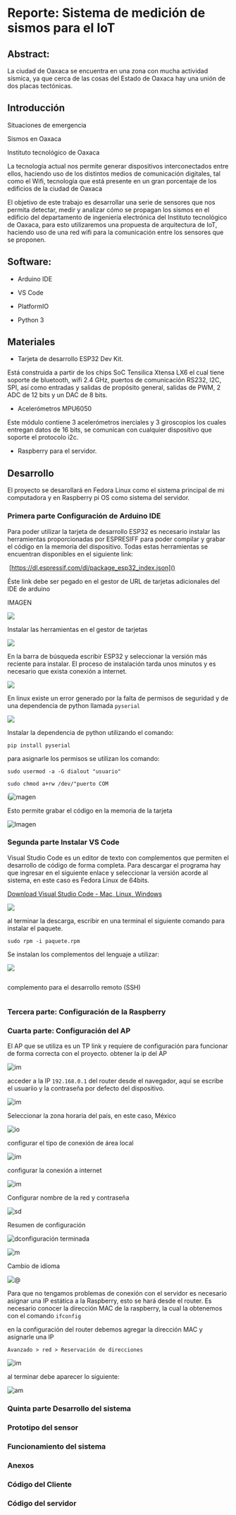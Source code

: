 # Reporte: Sistema de medición de sismos para el IoT

## Abstract:

 La ciudad de Oaxaca se encuentra en una zona con mucha actividad sísmica, ya que cerca de las cosas del Estado de Oaxaca hay una
unión de dos placas tectónicas.

## Introducción

Situaciones de emergencia

Sismos en Oaxaca

Instituto tecnológico de Oaxaca

La tecnología actual nos permite generar dispositivos interconectados entre ellos, haciendo uso de los distintos medios de comunicación digitales, tal como el Wifi, tecnología que está presente en un gran porcentaje de los edificios de la ciudad de Oaxaca

El objetivo de este trabajo es desarrollar una serie de sensores que nos permita detectar, medir y analizar cómo se propagan los sismos en el edificio del departamento de ingeniería electrónica del Instituto tecnológico de Oaxaca, para esto utilizaremos una propuesta de arquitectura de IoT, haciendo uso de una red wifi para la comunicación entre los sensores que se proponen.

## Software:

* Arduino IDE

* VS Code

* PlatformIO

* Python 3

## Materiales

* Tarjeta de desarrollo ESP32 Dev Kit.

Está construida a partir de los chips SoC
Tensilica Xtensa LX6 el cual tiene soporte de bluetooth, wifi 2.4 GHz, puertos
de comunicación RS232, I2C, SPI, así como entradas y salidas de propósito
general, salidas de PWM, 2 ADC de 12 bits y un DAC de 8 bits.

* Acelerómetros MPU6050

Este módulo contiene 3 acelerómetros
inerciales y 3 giroscopios los cuales entregan datos de 16 bits, se comunican
con cualquier dispositivo que soporte el protocolo i2c.

* Raspberry para el servidor.

## Desarrollo

El proyecto  se desarollará en Fedora Linux como el sistema principal de mi computadora y en Raspberry pi OS como sistema del servidor.

### Primera parte Configuración de Arduino IDE

Para poder utilizar la tarjeta de desarrollo ESP32 es necesario instalar las herramientas proporcionadas por ESPRESIFF para poder compilar y grabar el código en la memoria del dispositivo. Todas estas herramientas se encuentran disponibles en el siguiente link:

 [https://dl.espressif.com/dl/package_esp32_index.json]()

Éste link debe ser pegado en el gestor de URL de tarjetas adicionales del IDE de arduino

IMAGEN

![](https://github.com/gerardgc02/imagenes-proyecto/blob/main/Arduino-config%20(3).png?raw=true)

Instalar las herramientas en el gestor de tarjetas

![](https://github.com/gerardgc02/imagenes-proyecto/blob/main/Arduino-config%20(4).png?raw=true)

En la barra de búsqueda escribir ESP32 y seleccionar la versión más reciente para instalar. El proceso de instalación tarda unos minutos y es necesario que exista conexión a internet.

![](https://github.com/gerardgc02/imagenes-proyecto/blob/main/Arduino-config%20(5).png?raw=true)

En linux existe un error generado por la falta de permisos de seguridad y de una dependencia de python llamada `pyserial` 

![](https://raw.githubusercontent.com/gerardgc02/imagenes-proyecto/main/Arduino-config%20(10).png)

 Instalar la dependencia de python utilizando el comando:

`pip install pyserial`

para asignarle los permisos se utilizan los comando:

`sudo usermod -a -G dialout "usuario"`

`sudo chmod a+rw /dev/"puerto COM`

i![magen](https://github.com/gerardgc02/imagenes-proyecto/blob/main/Arduino-config%20(11).png?raw=true)

Esto permite grabar el código en la memoria de la tarjeta

![Imagen](https://github.com/gerardgc02/imagenes-proyecto/blob/main/Arduino-config%20(1).png?raw=true)

### Segunda parte Instalar VS Code

Visual Studio Code es un editor de texto con complementos que permiten el desarrollo de código de forma completa. Para descargar el programa hay que ingresar en el siguiente enlace y seleccionar la versión acorde al sistema, en este caso es Fedora Linux de 64bits.

[Download Visual Studio Code - Mac, Linux, Windows](https://code.visualstudio.com/download)

![](https://github.com/gerardgc02/imagenes-proyecto/blob/main/vscode-config%20(1).png?raw=true)

al terminar la descarga, escribir en una terminal el siguiente comando para instalar el paquete.

`sudo rpm -i paquete.rpm`

Se instalan los complementos del lenguaje a utilizar:

![](https://github.com/gerardgc02/imagenes-proyecto/blob/main/vscode-config%20(4).png?raw=true)

<img src="https://github.com/gerardgc02/imagenes-proyecto/blob/main/vscode-config%20(6).png?raw=true" title="" alt="" data-align="center">

complemento para el desarrollo remoto (SSH)

<img src="https://github.com/gerardgc02/imagenes-proyecto/blob/main/vscode-config%20(5).png?raw=true" title="" alt="" data-align="center">

### Tercera parte: Configuración de la Raspberry



### Cuarta parte: Configuración del AP

El AP que se utiliza es un TP link y requiere de configuración para funcionar de forma correcta con el proyecto.
obtener la ip del AP

<img src="https://github.com/gerardgc02/imagenes-proyecto/blob/main/Router-config%20(6).png?raw=true" title="" alt="im" data-align="center">

acceder a la IP `192.168.0.1` del router desde el navegador, aquí se escribe el usuariio y la contraseña por defecto del dispositivo.

<img title="" src="https://github.com/gerardgc02/imagenes-proyecto/blob/main/Router-config%20(7).png?raw=true" alt="im" data-align="center">

Seleccionar la zona horaria del país, en este caso, México

<img src="https://github.com/gerardgc02/imagenes-proyecto/blob/main/Router-config%20(12).png?raw=true" title="" alt="io" data-align="center"> 

configurar el tipo de conexión de área local

<img src="https://github.com/gerardgc02/imagenes-proyecto/blob/main/Router-config%20(14).png?raw=true" title="" alt="im" data-align="center">

configurar la conexión a internet

<img src="https://github.com/gerardgc02/imagenes-proyecto/blob/main/Router-config%20(21).png?raw=true" title="" alt="im" data-align="center">

Configurar nombre de la red y contraseña

<img src="https://github.com/gerardgc02/imagenes-proyecto/blob/main/Router-config%20(22).png?raw=true" title="" alt="sd" data-align="center">

Resumen de configuración

<img src="https://github.com/gerardgc02/imagenes-proyecto/blob/main/Router-config%20(25).png?raw=true" title="" alt="d" data-align="center">configuración terminada

<img src="https://github.com/gerardgc02/imagenes-proyecto/blob/main/Router-config%20(27).png?raw=true" title="" alt="m" data-align="center">

Cambio de idioma

<img src="https://github.com/gerardgc02/imagenes-proyecto/blob/main/Router-config%20(28).png?raw=true" title="" alt="@" data-align="center">

Para que no tengamos problemas de conexión con el servidor es  necesario asignar una IP estática a la Raspberry, esto se hará desde el router. Es necesario conocer la dirección MAC de la raspberry, la cual la obtenemos con el comando `ifconfig`

en la configuración del router debemos agregar la dirección MAC  y asignarle una IP

`Avanzado > red > Reservación de direcciones`

![im](https://github.com/gerardgc02/imagenes-proyecto/blob/main/Router-config%20(47).png?raw=true)

al terminar debe aparecer lo siguiente:

![am](https://github.com/gerardgc02/imagenes-proyecto/blob/main/Router-config%20(58).png?raw=true)

### Quinta parte Desarrollo del sistema

### Prototipo del sensor

### Funcionamiento del sistema

### Anexos

### Código del Cliente

### Código del servidor